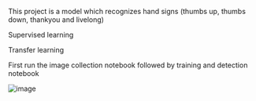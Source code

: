 This project is a model which recognizes hand signs (thumbs up, thumbs down, thankyou and livelong)

Supervised learning

Transfer learning

First run the image collection notebook followed by training and detection notebook

![image](https://github.com/dharunkumar56/SignLanguageRecognition/assets/64191458/c6da93bc-df44-457d-964a-d4b3e5e25d53)

